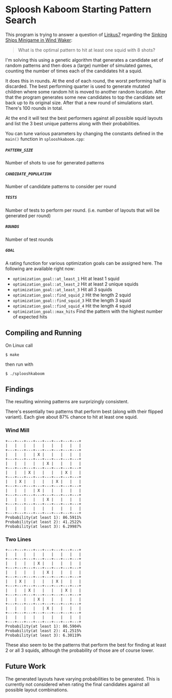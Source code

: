 # Sploosh Kaboom Starting Pattern Search

This program is trying to answer a question of [Linkus7](https://www.twitch.tv/linkus7) regarding the [Sinking Ships Minigame in Wind Waker](https://zelda.fandom.com/wiki/Sinking_Ships):

> What is the optimal pattern to hit at least one squid with 8 shots?

I'm solving this using a genetic algorithm that generates a candidate set of random patterns and then does a (large) number of simulated games, counting the number of times each of the candidates hit a squid.

It does this in rounds. At the end of each round, the worst performing half is discarded. The best performing quarter is used to generate mutated children where some random hit is moved to another random location. After that the program generates some new candidates to top the candidate set back up to its original size. After that a new round of simulations start. There's 100 rounds in total.

At the end it will test the best performers against all possible squid layouts and list the 3 best unique patterns along with their probabilities.

You can tune various parameters by changing the constants defined in the `main()` function in `splooshkaboom.cpp`:

##### `PATTERN_SIZE`
Number of shots to use for generated patterns

##### `CANDIDATE_POPULATION`
Number of candidate patterns to consider per round

##### `TESTS`
Number of tests to perform per round. (i.e. number of layouts that will be generated per round)

##### `ROUNDS`
Number of test rounds

##### `GOAL`
A rating function for various optimization goals can be assigned here. The following are available right now:

- `optimization_goal::at_least_1` Hit at least 1 squid
- `optimization_goal::at_least_2` Hit at least 2 unique squids
- `optimization_goal::at_least_3` Hit all 3 squids
- `optimization_goal::find_squid_2` Hit the length 2 squid
- `optimization_goal::find_squid_3` Hit the length 3 squid
- `optimization_goal::find_squid_4` Hit the length 4 squid
- `optimization_goal::max_hits` Find the pattern with the highest number of expected hits

## Compiling and Running
On Linux call

```
$ make
```

then run with

```
$ ./splooshkaboom
```

## Findings
The resulting winning patterns are surprizingly consistent.

There's essentially two patterns that perform best (along with their flipped variant). Each give about 87% chance to hit at least one squid.

### Wind Mill
```
+---+---+---+---+---+---+---+---+
|   |   |   |   |   |   |   |   |
+---+---+---+---+---+---+---+---+
|   |   |   | X |   |   |   |   |
+---+---+---+---+---+---+---+---+
|   |   |   |   | X |   |   |   |
+---+---+---+---+---+---+---+---+
|   |   | X |   |   |   | X |   |
+---+---+---+---+---+---+---+---+
|   | X |   |   |   | X |   |   |
+---+---+---+---+---+---+---+---+
|   |   |   | X |   |   |   |   |
+---+---+---+---+---+---+---+---+
|   |   |   |   | X |   |   |   |
+---+---+---+---+---+---+---+---+
|   |   |   |   |   |   |   |   |
+---+---+---+---+---+---+---+---+
Probability(at least 1): 86.5911%
Probability(at least 2): 41.2522%
Probability(at least 3): 6.29987%

```

### Two Lines
```
+---+---+---+---+---+---+---+---+
|   |   |   |   |   |   |   |   |
+---+---+---+---+---+---+---+---+
|   |   |   | X |   |   |   |   |
+---+---+---+---+---+---+---+---+
|   |   |   |   | X |   |   |   |
+---+---+---+---+---+---+---+---+
|   | X |   |   |   | X |   |   |
+---+---+---+---+---+---+---+---+
|   |   | X |   |   |   | X |   |
+---+---+---+---+---+---+---+---+
|   |   |   | X |   |   |   |   |
+---+---+---+---+---+---+---+---+
|   |   |   |   | X |   |   |   |
+---+---+---+---+---+---+---+---+
|   |   |   |   |   |   |   |   |
+---+---+---+---+---+---+---+---+
Probability(at least 1): 86.5904%
Probability(at least 2): 41.2515%
Probability(at least 3): 6.30119%

```

These also seem to be the patterns that perform the best for finding at least 2 or all 3 squids, although the probability of those are of course lower.

## Future Work

The generated layouts have varying probabilities to be generated. This is currently not considered when rating the final candidates against all possible layout combinations.